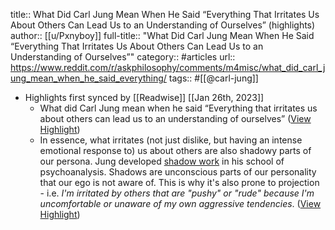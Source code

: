 title:: What Did Carl Jung Mean When He Said “Everything That Irritates Us About Others Can Lead Us to an Understanding of Ourselves” (highlights)
author:: [[u/Pxnyboy]]
full-title:: "What Did Carl Jung Mean When He Said “Everything That Irritates Us About Others Can Lead Us to an Understanding of Ourselves”"
category:: #articles
url:: https://www.reddit.com/r/askphilosophy/comments/m4misc/what_did_carl_jung_mean_when_he_said_everything/
tags:: #[[@carl-jung]]

- Highlights first synced by [[Readwise]] [[Jan 26th, 2023]]
	- What did Carl Jung mean when he said “Everything that irritates us about others can lead us to an understanding of ourselves” ([View Highlight](https://read.readwise.io/read/01gqp47k609d7nk7zmpgkaxrrg))
	- In essence, what irritates (not just dislike, but having an intense emotional response to) us about others are also shadowy parts of our persona. Jung developed [shadow work](https://en.wikipedia.org/wiki/Shadow_(psychology)) in his school of psychoanalysis. Shadows are unconscious parts of our personality that our ego is not aware of. This is why it's also prone to projection - i.e.  *I'm irritated by others that are "pushy" or "rude" because I'm uncomfortable or unaware of my own aggressive tendencies*. ([View Highlight](https://read.readwise.io/read/01gqp4aqk6ca8bb3azx71q93xp))